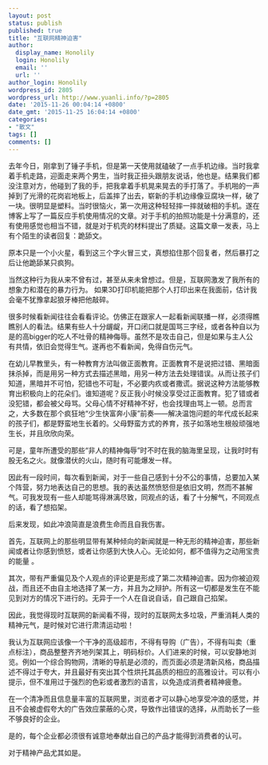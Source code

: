 ```yaml
---
layout: post
status: publish
published: true
title: "互联网精神迫害"
author:
  display_name: Honolily
  login: Honolily
  email: ''
  url: ''
author_login: Honolily
wordpress_id: 2805
wordpress_url: http://www.yuanli.info/?p=2805
date: '2015-11-26 00:04:14 +0800'
date_gmt: '2015-11-25 16:04:14 +0800'
categories:
- "散文"
tags: []
comments: []
---
```

<p>去年今日，刚拿到了锤子手机，但是第一天使用就磕破了一点手机边缘。当时我拿着手机走路，迎面走来两个男生，当时我正扭头跟朋友说话，他也是。结果我们都没注意对方，他碰到了我的手，把我拿着手机晃来晃去的手打落了。手机啪的一声掉到了光滑的花岗岩地板上，后盖摔了出去，崭新的手机边缘像豆腐块一样，破了一块。很明显是塑料。当时很恼火，第一次用这种轻轻摔一摔就破相的手机。遂在博客上写了一篇反应手机使用情况的文章。对于手机的拍照功能是十分满意的，还有使用感觉也相当不错，就是对于机壳的材料提出了质疑。这篇文章一发表，马上有个陌生的读者回复：跪舔文。</p>
<p>原本只是一个小火星，看到这三个字火冒三丈，真想掐住那个回复者，然后暴打之后让他跪舔某只疯狗。</p>
<p>当然这种行为我从来不曾有过，甚至从来未曾想过。但是，互联网激发了我所有的想象力和潜在的暴力行为。 如果3D打印机能把那个人打印出来在我面前，估计我会毫不犹豫拿起狼牙棒把他敲碎。</p>
<p>很多时候看新闻往往会看看评论。仿佛正在跟家人一起看新闻联播一样，必须得瞧瞧别人的看法。结果有些人十分龌龊，开口闭口就是国骂三字经，或者各种自以为是的高bigger的吃人不吐骨的精神侮辱。虽然不是攻击自己，但是如果与主人公有共情，依旧会觉得生气。遂再也不看新闻，免得自伤元气。</p>
<p>在幼儿早教里头，有一种教育方法叫做正面教育。正面教育不是说把过错、黑暗面抹杀掉，而是用另一种方式去描述黑暗，用另一种方法去处理错误。从而让孩子们知道，黑暗并不可怕，犯错也不可耻，不必要内疚或者撒谎。据说这种方法能够教育出积极向上的花朵们。谁知道呢？反正我小时候没享受过正面教育。犯了错或者没犯错，都会被父母骂。父母心情不好精神不好，也会找理由骂上一顿。总而言之，大多数在那个疯狂地&ldquo;少生快富奔小康&rdquo;前奏&mdash;&mdash;解决温饱问题的年代成长起来的孩子们，都是野蛮地生长着的。父母野蛮方式的养育，孩子如落地生根般顽强地生长，并且欣欣向荣。</p>
<p>可是，童年所遭受的那些&ldquo;非人的精神侮辱&rdquo;时不时在我的脑海里呈现，让我时时有股无名之火。就像潜伏的火山，随时有可能爆发一样。</p>
<p>因此有一段时间，每次看到新闻，对于一些自己感到十分不公的事情，总要加入某个阵营，努力地表达自己的思想。我的表达虽然愤怒但是依旧文明，然而不甚解气。可我发现有一些人却能骂得淋漓尽致，同观点的话，看了十分解气，不同观点的话，看了想掐架。</p>
<p>后来发现，如此冲浪简直是浪费生命而且自我伤害。</p>
<p>首先，互联网上的那些明显带有某种倾向的新闻就是一种无形的精神迫害，那些新闻或者让你感到愤怒，或者让你感到大快人心。无论如何，都不值得为之动用宝贵的能量 。</p>
<p>其次，带有严重偏见及个人观点的评论更是形成了第二次精神迫害。因为你被迫观战，而且还不由自主地选择了某一方，并且为之辩护。所有这一切都是发生在不能见到对方的情况下进行的。无异于一个人在自说自话，自己跟自己掐架。</p>
<p>因此，我觉得现时互联网的新闻看不得，现时的互联网太多垃圾，严重消耗人类的精神元气，是时候对它进行肃清运动啦！</p>
<p>我认为互联网应该像一个干净的高级超市，不得有导购（广告），不得有叫卖（重点标注），商品整整齐齐地列架其上，明码标价。人们进来的时候，可以安静地浏览。例如一个综合购物网，清晰的导航是必须的，而页面必须是清新风格，商品描述不得过于夸大，并且最好有突出其个性烘托其品质的相应的高雅设计。可以有小提示，但不准用过于强烈的色彩或者激烈的语言，以免造成消费者精神疲惫。</p>
<p>在一个清净而且信息量丰富的互联网里，浏览者才可以静心地享受冲浪的感觉，并且不会被虚假夸大的广告效应蒙蔽的心灵，导致作出错误的选择，从而助长了一些不够良好的企业。</p>
<p>是的，每个企业都必须很有诚意地奉献出自己的产品才能得到消费者的认可。</p>
<p>对于精神产品尤其如是。</p>
<p>&nbsp;</p>
<p>&nbsp;</p>
<p>&nbsp;</p>
<p>&nbsp;</p>
